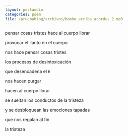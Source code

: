 ```yaml
---
layout: postaudio
categories: poem
file: /pruebablog/archivos/bombo_arriba_acordes_2.mp3
---
```


pensar cosas tristes hace al cuerpo llorar

provocar el llanto en el cuerpo

nos hace pensar cosas tristes

los procesos de desintoxicación

que desencadena el `H`

nos hacen purgar

hacen al cuerpo llorar

se sueltan los conductos de la tristeza

y se desbloquean las emociones tapadas

que nos regalan al fin

la tristeza
